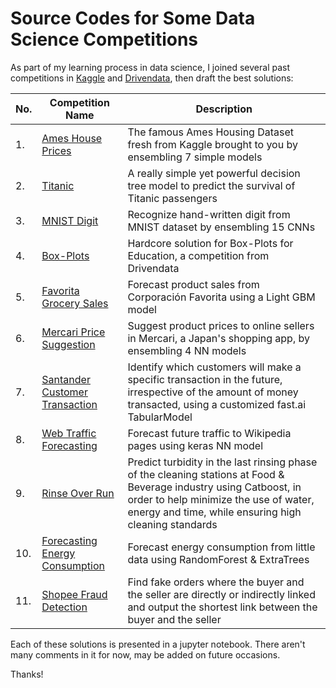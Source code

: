 # Source Codes for Some Data Science Competitions

As part of my learning process in data science, I joined several past competitions in [Kaggle](https://www.kaggle.com/) and [Drivendata](https://www.drivendata.org/), then draft the best solutions:

| No. | Competition Name                                                                                                      | Description                                                                                                                                                                                                          |
|-----|-----------------------------------------------------------------------------------------------------------------------|----------------------------------------------------------------------------------------------------------------------------------------------------------------------------------------------------------------------|
| 1.  | [Ames House Prices](https://www.kaggle.com/c/house-prices-advanced-regression-techniques)                             | The famous Ames Housing Dataset fresh from Kaggle brought to you by ensembling 7 simple models                                                                                                                       |
| 2.  | [Titanic](https://www.kaggle.com/c/titanic)                                                                           | A really simple yet powerful decision tree model to predict the survival of Titanic passengers                                                                                                                       |
| 3.  | [MNIST Digit](https://www.kaggle.com/c/digit-recognizer)                                                              | Recognize hand-written digit from MNIST dataset by ensembling 15 CNNs                                                                                                                                                |
| 4.  | [Box-Plots](https://www.drivendata.org/competitions/4/box-plots-for-education/)                                       | Hardcore solution for Box-Plots for Education, a competition from Drivendata                                                                                                                                         |
| 5.  | [Favorita Grocery Sales](https://www.kaggle.com/c/favorita-grocery-sales-forecasting)                                 | Forecast product sales from Corporación Favorita using a Light GBM model                                                                                                                                             |
| 6.  | [Mercari Price Suggestion](https://www.kaggle.com/c/mercari-price-suggestion-challenge)                               | Suggest product prices to online sellers in Mercari, a Japan's shopping app, by ensembling 4 NN models                                                                                                               |
| 7.  | [Santander Customer Transaction](https://www.kaggle.com/c/santander-customer-transaction-prediction)                  | Identify which customers will make a specific transaction in the future, irrespective of the amount of money transacted, using a customized fast.ai TabularModel                                                     |
| 8.  | [Web Traffic Forecasting](https://www.kaggle.com/c/web-traffic-time-series-forecasting)                               | Forecast future traffic to Wikipedia pages using keras NN model                                                                                                                                                      |
| 9.  | [Rinse Over Run](https://www.drivendata.org/competitions/56/predict-cleaning-time-series/)                            | Predict turbidity in the last rinsing phase of the cleaning stations at Food & Beverage industry using Catboost, in order to help minimize the use of water, energy and time, while ensuring high cleaning standards |
| 10. | [Forecasting Energy Consumption](https://www.drivendata.org/competitions/51/electricity-prediction-machine-learning/) | Forecast energy consumption from little data using RandomForest & ExtraTrees                                                                                                                                         |
| 11. | [Shopee Fraud Detection](https://www.kaggle.com/c/opn-rd2-acv)                                                        | Find fake orders where the buyer and the seller are directly or indirectly linked and output the shortest link between the buyer and the seller                                                                      |

Each of these solutions is presented in a jupyter notebook. There aren't many comments in it for now, may be added on future occasions.

Thanks!
